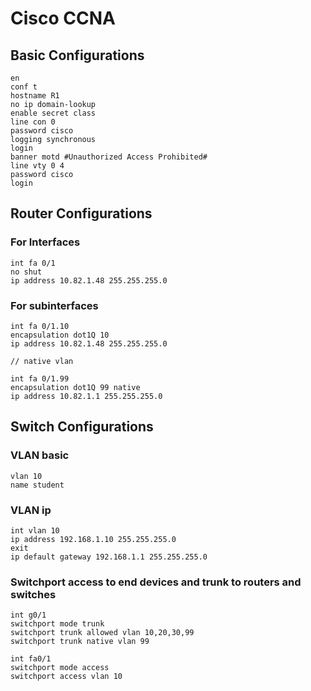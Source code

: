 # Cisco CCNA
 
## Basic Configurations

```
en
conf t
hostname R1
no ip domain-lookup
enable secret class
line con 0
password cisco
logging synchronous
login
banner motd #Unauthorized Access Prohibited#
line vty 0 4
password cisco
login
```
## Router Configurations

### For Interfaces

```
int fa 0/1
no shut
ip address 10.82.1.48 255.255.255.0
```

### For subinterfaces

```
int fa 0/1.10
encapsulation dot1Q 10
ip address 10.82.1.48 255.255.255.0

// native vlan

int fa 0/1.99
encapsulation dot1Q 99 native
ip address 10.82.1.1 255.255.255.0
```

## Switch Configurations

### VLAN basic

```
vlan 10
name student
```
### VLAN ip

```
int vlan 10
ip address 192.168.1.10 255.255.255.0
exit
ip default gateway 192.168.1.1 255.255.255.0
```

### Switchport access to end devices and trunk to routers and switches

```
int g0/1
switchport mode trunk
switchport trunk allowed vlan 10,20,30,99
switchport trunk native vlan 99

int fa0/1
switchport mode access
switchport access vlan 10
```